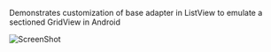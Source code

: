 Demonstrates customization of base adapter in ListView to emulate a sectioned GridView in Android

![ScreenShot](https://raw.github.com/madhu314/sectionedgridview/master/screenshots/screenshot.png)
